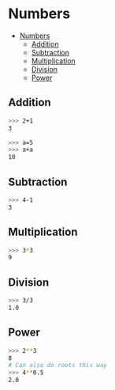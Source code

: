 
# Numbers

- [Numbers](#numbers)
  - [Addition](#addition)
  - [Subtraction](#subtraction)
  - [Multiplication](#multiplication)
  - [Division](#division)
  - [Power](#power)

## Addition

```bash
>>> 2+1
3
```

```bash
>>> a=5
>>> a+a
10
```

## Subtraction

```bash
>>> 4-1
3
```

## Multiplication

```bash
>>> 3*3
9
```

## Division

```bash
>>> 3/3
1.0
```

## Power

```bash
>>> 2**3
8
# Can also do roots this way
>>> 4**0.5
2.0
```